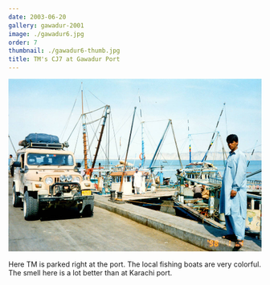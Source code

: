 ```yaml
---
date: 2003-06-20
gallery: gawadur-2001
image: ./gawadur6.jpg
order: 7
thumbnail: ./gawadur6-thumb.jpg
title: TM's CJ7 at Gawadur Port
---
```


![TM's CJ7 at Gawadur Port](./gawadur6.jpg)

Here TM is parked right at the port. The local fishing boats are very colorful. The smell here is a lot better than at Karachi port.